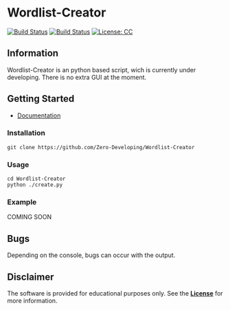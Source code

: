 # Wordlist-Creator

[![Build Status](https://img.shields.io/github/stars/Zero-Developing/Wordlist-Creator.svg)](https://github.com/Zero-Developing/Wordlist-Creator)
[![Build Status](https://img.shields.io/github/forks/Zero-Developing/Wordlist-Creator)](https://github.com/Zero-Developing/Wordlist-Creator)
[![License: CC](https://img.shields.io/github/license/Zero-Developing/Wordlist-Creator)](https://github.com/Zero-Developing/Wordlist-Creator)

## Information
Wordlist-Creator is an python based script, wich is currently under developing. There is no extra GUI at the moment.

## Getting Started
- [Documentation](doc.md)

### Installation
```git clone https://github.com/Zero-Developing/Wordlist-Creator```

### Usage
```
cd Wordlist-Creator
python ./create.py
```

### Example
COMING SOON

## Bugs
Depending on the console, bugs can occur with the output.

## Disclaimer
The software is provided for educational purposes only. See the **[License](LICENSE)** for more information.
